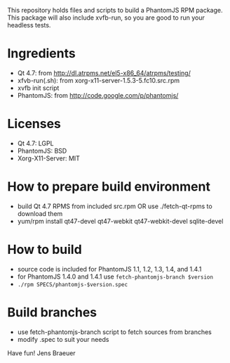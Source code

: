This repository holds files and scripts to build a PhantomJS RPM
package. This package will also include xvfb-run, so you are good to
run your headless tests.

# Ingredients
- Qt 4.7: from http://dl.atrpms.net/el5-x86_64/atrpms/testing/
- xfvb-run(.sh): from xorg-x11-server-1.5.3-5.fc10.src.rpm
- xvfb init script
- PhantomJS: from http://code.google.com/p/phantomjs/

# Licenses
- Qt 4.7: LGPL
- PhantomJS: BSD
- Xorg-X11-Server: MIT

# How to prepare build environment
- build Qt 4.7 RPMS from included src.rpm OR use ./fetch-qt-rpms to download them
- yum/rpm install qt47-devel qt47-webkit qt47-webkit-devel sqlite-devel

# How to build
- source code is included for PhantomJS 1.1, 1.2, 1.3, 1.4, and 1.4.1
- for PhantomJS 1.4.0 and 1.4.1 use `fetch-phantomjs-branch $version`
- `./rpm SPECS/phantomjs-$version.spec`

# Build branches
- use fetch-phantomjs-branch script to fetch sources from branches
- modify .spec to suit your needs

Have fun!
Jens Braeuer
